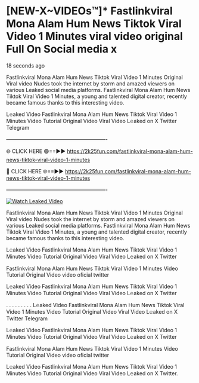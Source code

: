# [NEW-X~VIDEOs™]* Fastlinkviral Mona Alam Hum News Tiktok Viral Video 1 Minutes viral video original Full On Social media x

18 seconds ago

Fastlinkviral Mona Alam Hum News Tiktok Viral Video 1 Minutes Original Viral video Nudes took the internet by storm and amazed viewers on various Leaked social media platforms. Fastlinkviral Mona Alam Hum News Tiktok Viral Video 1 Minutes, a young and talented digital creator, recently became famous thanks to this interesting video.

L𝚎aked Video Fastlinkviral Mona Alam Hum News Tiktok Viral Video 1 Minutes Video Tutorial Original Video Viral Video L𝚎aked on X Twitter Telegram

———————————————————-

🌐 CLICK HERE 🟢==►► https://2k25fun.com/fastlinkviral-mona-alam-hum-news-tiktok-viral-video-1-minutes

🔴 CLICK HERE 🌐==►► https://2k25fun.com/fastlinkviral-mona-alam-hum-news-tiktok-viral-video-1-minutes

———————————————————-

[![Watch Leaked Video](https://miro.medium.com/v2/resize:fit:828/format:webp/1*cilzJN44JGOrTw9NJCrNHA.gif "Watch Leaked Video")](https://2k25fun.com/fastlinkviral-mona-alam-hum-news-tiktok-viral-video-1-minutes)

Fastlinkviral Mona Alam Hum News Tiktok Viral Video 1 Minutes Original Viral video Nudes took the internet by storm and amazed viewers on various Leaked social media platforms. Fastlinkviral Mona Alam Hum News Tiktok Viral Video 1 Minutes, a young and talented digital creator, recently became famous thanks to this interesting video.

L𝚎aked Video Fastlinkviral Mona Alam Hum News Tiktok Viral Video 1 Minutes Video Tutorial Original Video Viral Video L𝚎aked on X Twitter

Fastlinkviral Mona Alam Hum News Tiktok Viral Video 1 Minutes Video Tutorial Original Video video oficial twitter

L𝚎aked Video Fastlinkviral Mona Alam Hum News Tiktok Viral Video 1 Minutes Video Tutorial Original Video Viral Video L𝚎aked on X Twitter

. . . . . . . . . L𝚎aked Video Fastlinkviral Mona Alam Hum News Tiktok Viral Video 1 Minutes Video Tutorial Original Video Viral Video L𝚎aked on X Twitter Telegram

L𝚎aked Video Fastlinkviral Mona Alam Hum News Tiktok Viral Video 1 Minutes Video Tutorial Original Video Viral Video L𝚎aked on X Twitter

Fastlinkviral Mona Alam Hum News Tiktok Viral Video 1 Minutes Video Tutorial Original Video video oficial twitter

L𝚎aked Video Fastlinkviral Mona Alam Hum News Tiktok Viral Video 1 Minutes Video Tutorial Original Video Viral Video L𝚎aked on X Twitter.